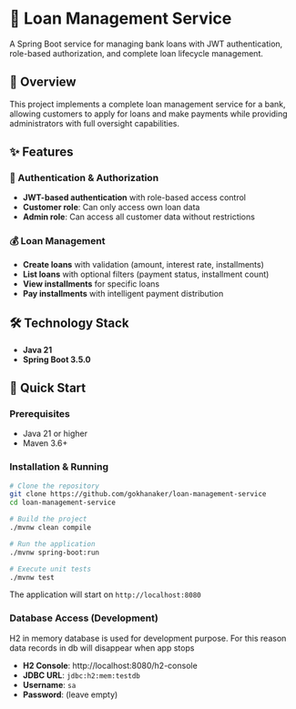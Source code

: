# 🏦 Loan Management Service

A Spring Boot service for managing bank loans with JWT authentication, role-based authorization, and complete loan lifecycle management.

## 🚀 Overview

This project implements a complete loan management service for a bank, allowing customers to apply for loans and make payments while providing administrators with full oversight capabilities.

## ✨ Features

### 🔐 Authentication & Authorization

- **JWT-based authentication** with role-based access control
- **Customer role**: Can only access own loan data
- **Admin role**: Can access all customer data without restrictions

### 💰 Loan Management

- **Create loans** with validation (amount, interest rate, installments)
- **List loans** with optional filters (payment status, installment count)
- **View installments** for specific loans
- **Pay installments** with intelligent payment distribution

## 🛠️ Technology Stack

- **Java 21**
- **Spring Boot 3.5.0**

## 🚀 Quick Start

### Prerequisites

- Java 21 or higher
- Maven 3.6+

### Installation & Running

```bash
# Clone the repository
git clone https://github.com/gokhanaker/loan-management-service
cd loan-management-service

# Build the project
./mvnw clean compile

# Run the application
./mvnw spring-boot:run

# Execute unit tests
./mvnw test
```

The application will start on `http://localhost:8080`

### Database Access (Development)

H2 in memory database is used for development purpose. For this reason data records in db will disappear when app stops

- **H2 Console**: http://localhost:8080/h2-console
- **JDBC URL**: `jdbc:h2:mem:testdb`
- **Username**: `sa`
- **Password**: (leave empty)
